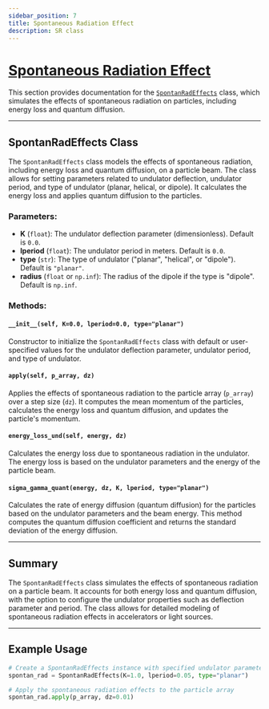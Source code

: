 ```yaml
---
sidebar_position: 7
title: Spontaneous Radiation Effect
description: SR class 
---
```


# [Spontaneous Radiation Effect](https://github.com/ocelot-collab/ocelot/blob/master/ocelot/cpbd/physics_proc.py#L478)

This section provides documentation for the [`SpontanRadEffects`](https://github.com/ocelot-collab/ocelot/blob/master/ocelot/cpbd/physics_proc.py#L478) class, which simulates the effects of spontaneous radiation on particles, including energy loss and quantum diffusion.

---

## SpontanRadEffects Class

The `SpontanRadEffects` class models the effects of spontaneous radiation, including energy loss and quantum diffusion, on a particle beam. The class allows for setting parameters related to undulator deflection, undulator period, and type of undulator (planar, helical, or dipole). It calculates the energy loss and applies quantum diffusion to the particles.

### Parameters:
- **K** (`float`): The undulator deflection parameter (dimensionless). Default is `0.0`.
- **lperiod** (`float`): The undulator period in meters. Default is `0.0`.
- **type** (`str`): The type of undulator ("planar", "helical", or "dipole"). Default is `"planar"`.
- **radius** (`float` or `np.inf`): The radius of the dipole if the type is "dipole". Default is `np.inf`.

### Methods:

#### `__init__(self, K=0.0, lperiod=0.0, type="planar")`
Constructor to initialize the `SpontanRadEffects` class with default or user-specified values for the undulator deflection parameter, undulator period, and type of undulator.

#### `apply(self, p_array, dz)`
Applies the effects of spontaneous radiation to the particle array (`p_array`) over a step size (`dz`). It computes the mean momentum of the particles, calculates the energy loss and quantum diffusion, and updates the particle's momentum.

#### `energy_loss_und(self, energy, dz)`
Calculates the energy loss due to spontaneous radiation in the undulator. The energy loss is based on the undulator parameters and the energy of the particle beam.

#### `sigma_gamma_quant(energy, dz, K, lperiod, type="planar")`
Calculates the rate of energy diffusion (quantum diffusion) for the particles based on the undulator parameters and the beam energy. This method computes the quantum diffusion coefficient and returns the standard deviation of the energy diffusion.

---

## Summary

The `SpontanRadEffects` class simulates the effects of spontaneous radiation on a particle beam. It accounts for both energy loss and quantum diffusion, with the option to configure the undulator properties such as deflection parameter and period. The class allows for detailed modeling of spontaneous radiation effects in accelerators or light sources.

---

## Example Usage

```python
# Create a SpontanRadEffects instance with specified undulator parameters
spontan_rad = SpontanRadEffects(K=1.0, lperiod=0.05, type="planar")

# Apply the spontaneous radiation effects to the particle array
spontan_rad.apply(p_array, dz=0.01)
```